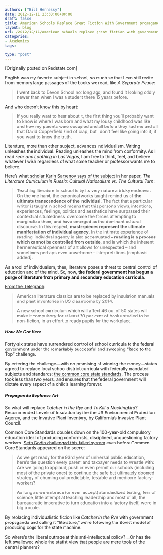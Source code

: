 ```yaml
---
authors: ["Bill Hennessy"]
date: 2012-12-11 23:30:00+00:00
draft: false
title: American Schools Replace Great Fiction With Government propaganda
layout: blog
url: /2012/12/11/american-schools-replace-great-fiction-with-government-propaganda/
categories:
- Academics
tags:

type: "post"
---
```


[Originally posted on Redstate.com]

English was my favorite subject in school, so much so that I can still recite from memory large passages of the books we read, like _A Separate Peace_:

> I went back to Devon School not long ago, and found it looking oddly newer than when I was a student there 15 years before.
> 
> 

And who doesn’t know this by heart:

> If you really want to hear about it, the first thing you’ll probably want to know is where I was born and what my lousy childhood was like and how my parents were occupied and all before they had me and all that David Copperfield kind of crap, but I don’t feel like going into it, if you want to know the truth.
> 
> 

Literature, more than other subject, advances individualism. Writing unleashes the individual. Reading unleashes the mind from conformity. As I read _Fear and Loathing in Las Vegas_, I am free to think, feel, and believe whatever I wish regardless of what some teacher or professor wants me to believe. 

Here’s what [scholar Karin Sarsenov says of the subject](https://www.cultureunbound.ep.liu.se/v2/a29/cu10v2a29.pdf) in her paper, _The Literature Curriculum in Russia: Cultural Nationalism vs. The Cultural Turn_:

> Teaching literature in school is by its very nature a tricky endeavor. On the one hand, the canonical works taught remind us of **the ultimate transcendence of the individual**. The fact that a particular writer is taught in school means that this person’s views, intentions, experiences, feelings, politics and aesthetics have surpassed their contextual situatedness, overcome the forces attempting to marginalize them, and have emerged as the dominant cultural discourse. In this respect, **masterpieces represent the ultimate manifestation of individual agency**. In the intimate experience of reading, individual agency is also accentuated – **reading is a process which cannot be controlled from outside**, and in which the inherent hermeneutical openness of art allows for unexpected – and sometimes perhaps even unwelcome – interpretations [emphasis added].
> 
> 

As a tool of individualism, then, literature poses a threat to central control of education and of the mind. So, now, **the federal government has begun a purge of literature from primary and secondary education curricula**. 

[From the Telegraph](https://www.telegraph.co.uk/culture/books/booknews/9729383/Catcher-in-the-Rye-dropped-from-US-school-curriculum.html):

> American literature classics are to be replaced by insulation manuals and plant inventories in US classrooms by 2014. 
> 
> A new school curriculum which will affect 46 out of 50 states will make it compulsory for at least 70 per cent of books studied to be non-fiction, in an effort to ready pupils for the workplace.
> 
> 

##### How We Got Here

Forty-six states have surrendered control of school curricula to the federal government under the remarkably successful and sweeping “Race to the Top” challenge. 

By entering the challenge—with no promising of winning the money—states agreed to replace local school district curricula with federally mandated subjects and standards: [the common core state standards](https://www.corestandards.org/assets/CCSSI_ELA%20Standards.pdf). The process took less than two years, and ensures that the federal government will dictate every aspect of a child’s learning forever. 

##### Propaganda Replaces Art

So what will replace _Catcher in the Rye_ and _To Kill a Mockingbird_? Recommended Levels of Insulation by the the US Environmental Protection Agency, and the Invasive Plant Inventory, by California’s Invasive Plant Council. 

Common Core Standards doubles down on the 100-year-old compulsory education ideal of producing conformists, disciplined, unquestioning factory workers. [Seth Godin challenged this failed system](https://sethgodin.typepad.com/seths_blog/2011/09/back-to-the-wrong-school.html) even before Common Core Standards appeared on the scene:

> As we get ready for the 93rd year of universal public education, here’s the question every parent and taxpayer needs to wrestle with: Are we going to applaud, push or even permit our schools (including most of the private ones) to continue the safe but ultimately doomed strategy of churning out predictable, testable and mediocre factory-workers? 
> 
> As long as we embrace (or even accept) standardized testing, fear of science, little attempt at teaching leadership and most of all, the bureaucratic imperative to turn education into a factory itself, we’re in big trouble.
> 
> 

By replacing individualistic fiction like _Catcher in the Rye_ with government propaganda and calling it “literature,” we’re following the Soviet model of producing cogs for the state machine. 

So where’s the liberal outrage at this anti-intellectual policy? __Or has the left swallowed whole the statist view that people are mere tools of the central planners?
